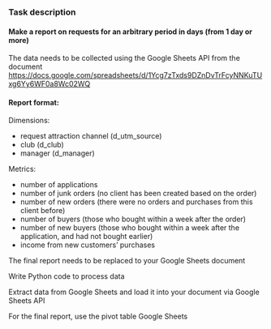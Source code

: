 ### Task description

#### Make a report on requests for an arbitrary period in days (from 1 day or more)
The data needs to be collected using the Google Sheets API from the document https://docs.google.com/spreadsheets/d/1Ycg7zTxds9DZnDvTrFcyNNKuTUxg6Yy6WF0a8Wc02WQ

#### Report format:
Dimensions:
- request attraction channel (d_utm_source)
- club (d_club)
- manager (d_manager)

Metrics:
- number of applications
- number of junk orders (no client has been created based on the order)
- number of new orders (there were no orders and purchases from this client before)
- number of buyers (those who bought within a week after the order)
- number of new buyers (those who bought within a week after the application, and had not bought earlier)
- income from new customers’ purchases

The final report needs to be replaced to your Google Sheets document  

Write Python code to process data  

Extract data from Google Sheets and load it into your document via Google Sheets API  

For the final report, use the pivot table Google Sheets  


